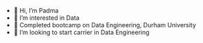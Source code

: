 - 👋 Hi, I’m Padma
- 👀 I’m interested in Data
- 🌱 Completed bootcamp on Data Engineering, Durham University
- 💞️ I’m looking to start carrier in Data Engineering

